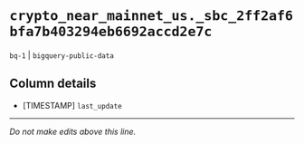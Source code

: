 # `crypto_near_mainnet_us._sbc_2ff2af6bfa7b403294eb6692accd2e7c`
`bq-1` | `bigquery-public-data`

## Column details
* [TIMESTAMP] `last_update`

-------------------------------------------------------------------------------
*Do not make edits above this line.*
